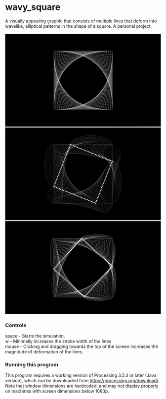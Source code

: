 # wavy_square
A visually appealing graphic that consists of multiple lines that deform into wavelike, elliptical patterns in the shape of a square. A personal project.\
\
![Screenshot_75](https://raw.githubusercontent.com/ryanbeckwith/wavy_square/master/Screenshot_75.png)\
![Screenshot_76](https://raw.githubusercontent.com/ryanbeckwith/wavy_square/master/Screenshot_76.png)\
![Screenshot_77](https://raw.githubusercontent.com/ryanbeckwith/wavy_square/master/Screenshot_77.png)
### Controls
space - Starts the simulation.\
w - Minimally increases the stroke width of the lines\
mouse - Clicking and dragging towards the top of the screen increases the magnitude of deformation of the lines.
### Running this program
This program requires a working version of Processing 3.5.3 or later (Java version), which can be downloaded from https://processing.org/download/.
Note that window dimensions are hardcoded, and may not display properly on machines with screen dimensions below 1080p.

